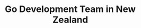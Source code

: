 ---
title: Go Development Team in New Zealand
permalink: /landings/locations/new-zealand/developer/go
technology: Go
location: New Zealand
---